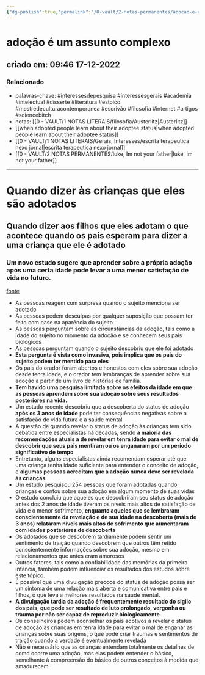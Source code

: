 ```yaml
---
{"dg-publish":true,"permalink":"/0-vault/2-notas-permanentes/adocao-e-um-assunto-complexo/","tags":["permanente","interessesdepesquisa","interessesgerais","academia","intelectual","disserte","literatura","estoico","mestredeculturacontemporanea","escrivão","filosofia","internet","artigos","sciencebitch"],"dgHomeLink":true,"dgShowLocalGraph":true,"dgShowFileTree":true,"dgEnableSearch":true,"noteIcon":""}
---
```


# adoção é um assunto complexo
## criado em: 09:46 17-12-2022

### Relacionado
- palavras-chave: #interessesdepesquisa #interessesgerais #academia #intelectual #disserte #literatura #estoico #mestredeculturacontemporanea #escrivão #filosofia #internet #artigos #sciencebitch 
- notas: [[0 - VAULT/1 NOTAS LITERAIS/filosofia/Austerlitz\|Austerlitz]]
- [[when adopted people learn about their adoptee status\|when adopted people learn about their adoptee status]]
- [[0 - VAULT/1 NOTAS LITERAIS/Gerais, Interesses/escrita terapeutica nexo jornal\|escrita terapeutica nexo jornal]]
- [[0 - VAULT/2 NOTAS PERMANENTES/luke, Im not your father\|luke, Im not your father]]
---
# Quando dizer às crianças que eles são adotados
## Quando dizer aos filhos que eles adotam o que acontece quando os pais esperam para dizer a uma criança que ele é adotado

### Um novo estudo sugere que aprender sobre a própria adoção após uma certa idade pode levar a uma menor satisfação de vida no futuro.
[fonte](https://www.theatlantic.com/family/archive/2019/07/adoption-disclosure-study/594496/)

- As pessoas reagem com surpresa quando o sujeito menciona ser adotado
- As pessoas pedem desculpas por qualquer suposição que possam ter feito com base na aparência do sujeito
- As pessoas perguntam sobre as circunstâncias da adoção, tais como a idade do sujeito no momento da adoção e se conhecem seus pais biológicos
- As pessoas perguntam quando o sujeito descobriu que ele foi adotado
- **Esta pergunta é vista como invasiva, pois implica que os pais do sujeito podem ter mentido para eles**
- Os pais do orador foram abertos e honestos com eles sobre sua adoção desde tenra idade, e o orador tem lembranças de aprender sobre sua adoção a partir de um livro de histórias de família.
- **Tem havido uma pesquisa limitada sobre os efeitos da idade em que as pessoas aprendem sobre sua adoção sobre seus resultados posteriores na vida.**
- Um estudo recente descobriu que a descoberta do status de adoção **após os 3 anos de idade** pode ter consequências negativas sobre a satisfação de vida futura e a saúde mental
- A questão de quando revelar o status de adoção às crianças tem sido debatida entre especialistas há décadas, sendo **a maioria das recomendações atuais a de revelar em tenra idade para evitar o mal de descobrir que seus pais mentiram ou os enganaram por um período significativo de tempo**
- Entretanto, alguns especialistas ainda recomendam esperar até que uma criança tenha idade suficiente para entender o conceito de adoção, e **algumas pessoas acreditam que a adoção nunca deve ser revelada às crianças**
- Um estudo pesquisou 254 pessoas que foram adotadas quando crianças e contou sobre sua adoção em algum momento de suas vidas
- O estudo concluiu que aqueles que descobriram seu status de adoção antes dos 2 anos de idade tiveram os níveis mais altos de satisfação de vida e o menor sofrimento, **enquanto aqueles que se lembraram conscientemente da revelação e de sua idade na descoberta (mais de 3 anos) relataram níveis mais altos de sofrimento que aumentaram com idades posteriores de descoberta**
- Os adotados que se descobrem tardiamente podem sentir um sentimento de traição quando descobrem que outros têm retido conscientemente informações sobre sua adoção, mesmo em relacionamentos que antes eram amorosos
- Outros fatores, tais como a confiabilidade das memórias da primeira infância, também podem influenciar os resultados dos estudos sobre este tópico.
- É possível que uma divulgação precoce do status de adoção possa ser um sintoma de uma relação mais aberta e comunicativa entre pais e filhos, o que leva a melhores resultados na saúde mental.
- **A divulgação tardia da adoção é frequentemente resultado do sigilo dos pais, que pode ser resultado de luto prolongado, vergonha ou trauma por não ser capaz de reproduzir biologicamente**
- Os conselheiros podem aconselhar os pais adotivos a revelar o status de adoção às crianças em tenra idade para evitar o mal de enganar as crianças sobre suas origens, o que pode criar traumas e sentimentos de traição quando a verdade é eventualmente revelada
- Não é necessário que as crianças entendam totalmente os detalhes de como ocorre uma adoção, mas elas podem entender o básico, semelhante à compreensão do básico de outros conceitos à medida que amadurecem.

